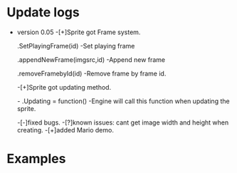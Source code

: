 <h1>Update logs</h1>

- version 0.05
	-[+]Sprite got Frame system.
		<p>   .SetPlayingFrame(id) -Set playing frame </p>
		<p>   .appendNewFrame(imgsrc,id) -Append new frame</p>
		<p>   .removeFramebyId(id) -Remove frame by frame id.</p>
	-[+]Sprite got updating method.
		<p>-   .Updating = function() -Engine will call this function when updating the sprite.</p>
	-[-]fixed bugs.
	-[?]known issues: cant get image width and height when creating.
	-[+]added Mario demo.

<h1>Examples</h2>

